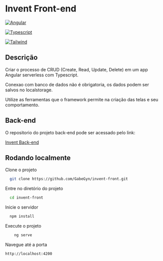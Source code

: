 
# Invent Front-end





[![Angular](https://img.shields.io/badge/Angular-DD0031?style=for-the-badge&logo=angular&logoColor=white)](https://img.shields.io/badge/Angular-DD0031?style=for-the-badge&logo=angular&logoColor=white)

[![Typescript](https://img.shields.io/badge/TypeScript-007ACC?style=for-the-badge&logo=typescript&logoColor=white
)](https://img.shields.io/badge/TypeScript-007ACC?style=for-the-badge&logo=typescript&logoColor=white
)

[![Tailwind](https://img.shields.io/badge/Tailwind_CSS-38B2AC?style=for-the-badge&logo=tailwind-css&logoColor=white
)](https://img.shields.io/badge/Tailwind_CSS-38B2AC?style=for-the-badge&logo=tailwind-css&logoColor=white)




## Descrição

Criar o processo de CRUD (Create, Read, Update, Delete) em um app Angular serverless com Typescript.

Conexao com banco de dados não é obrigatoria, os dados podem ser salvos no localstorage.

Utilize as ferramentas que o framework permite na criação das telas e seu comportamento.


## Back-end

O repositorio do projeto back-end pode ser acessado pelo link:

[Invent Back-end](https://github.com/GabeGyn/invent-back#)


## Rodando localmente

Clone o projeto

```bash
  git clone https://github.com/GabeGyn/invent-front.git
```

Entre no diretório do projeto

```bash
  cd invent-front
```

Inicie o servidor

```bash
  npm install
```

Execute o projeto
```bash
    ng serve
```

Navegue até a porta
```bash
http://localhost:4200
```

